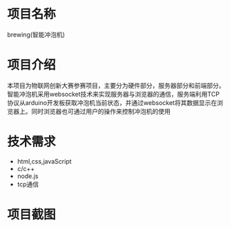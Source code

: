 # 项目名称
brewing(智能冲泡机)

# 项目介绍

本项目为物联网创新大赛参赛项目，主要分为硬件部分，服务器部分和前端部分。
智能冲泡机采用websocket技术来实现服务器与浏览器的通信，服务端利用TCP协议从arduino开发板获取冲泡机当前状态，并通过websocket将其数据显示在浏览器上。同时浏览器也可通过用户的操作来控制冲泡机的使用

# 技术需求
  - html,css,javaScript
  - c/c++
  - node.js
  - tcp通信

# 项目截图

